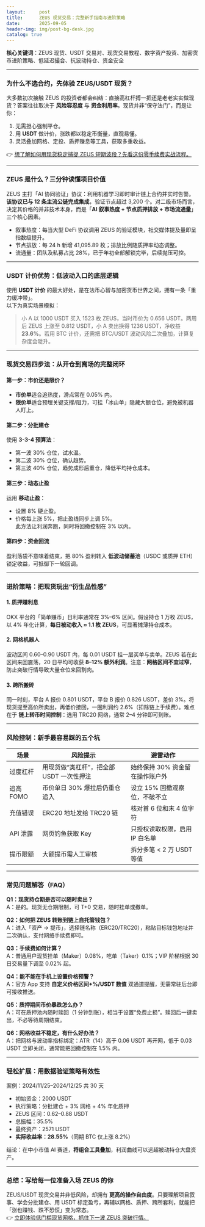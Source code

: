 ```yaml
---
layout:     post
title:      ZEUS 现货交易：完整新手指南与进阶策略
date:       2025-09-05
header-img: img/post-bg-desk.jpg
catalog: true
---
```


**核心关键词**：ZEUS 现货、USDT 交易对、现货交易教程、数字资产投资、加密货币进阶策略、低延迟撮合、抗波动持仓、资金安全

---

### 为什么不选合约，先体验 ZEUS/USDT 现货？

大多数初次接触 ZEUS 的投资者都会纠结：直接高杠杆搏一把还是老老实实做现货？答案往往取决于 **风险容忍度** 与 **资金利用率**。现货并非“保守法门”，而是让你：

1. 无需担心强制平仓。  
2. 用 **USDT** 做计价，涨跌都以稳定币衡量，直观易懂。  
3. 灵活叠加网格、定投、质押赚息等工具，获取多重收益。

👉 [想了解如何用现货稳定捕捉 ZEUS 短期波段？先看这份零手续费实战流程。](https://okxdog.com/)

---

### ZEUS 是什么？三分钟读懂项目价值

ZEUS 主打「AI 协同验证」协议：利用机器学习即时审计链上合约并实时告警。**该协议已与 12 条主流公链完成集成**，验证节点超过 3,200 个。对二级市场而言，决定其价格的并非技术本身，而是「**AI 叙事热度 + 节点质押排放 + 市场流通量**」三个核心因素。

- 叙事热度：每当大型 DeFi 协议调用 ZEUS 的验证模块，社交媒体提及量即呈指数级提升。  
- 节点排放：每 24 h 新增 41,095.89 枚；排放比例随质押率动态调整。  
- 流通量：团队及私募占比 28%，已于年初全部解锁完毕，后续抛压可控。

---

### USDT 计价优势：低波动入口的底层逻辑

使用 **USDT 计价** 的最大好处，是在法币心智与加密货币世界之间，拥有一条「重力缓冲带」。  
以下为真实场景模拟：

> 小 A 以 1000 USDT 买入 1523 枚 ZEUS，当时币价为 0.656 USDT。两周后 ZEUS 上涨至 0.812 USDT，小 A 卖出换得 1236 USDT，净收益 **23.6%**。若用 BTC 计价，还需把 BTC/USDT 波动风险二次叠加，计算复杂度会陡升。

---

### 现货交易四步法：从开仓到离场的完整闭环

#### 第一步：市价还是限价？
- **市价单**适合追热度，滑点常在 0.05% 内。  
- **限价单**适合预埋关键支撑/阻力，可挂「冰山单」隐藏大额仓位，避免被机器人盯上。

#### 第二步：分批建仓
使用 **3-3-4 预算法**：  
- 第一波 30% 仓位，试水温。  
- 第二波 30% 仓位，确认趋势。  
- 第三波 40% 仓位，趋势成形后重仓，降低平均持仓成本。

#### 第三步：动态止盈
运用 **移动止盈**：  
- 设置 8% 硬止盈。  
- 价格每上涨 5%，把止盈线同步上调 5%。  
此方法让利润奔跑，同时将回撤控制在 3% 以内。

#### 第四步：资金回流
盈利落袋不意味着结束，把 80% 盈利转入 **低波动储蓄池**（USDC 或质押 ETH）锁定收益，可抵御下一轮回调。

---

### 进阶策略：把现货玩出“衍生品性感”

#### 1. 质押赚利息
OKX 平台的「简单赚币」日利率通常在 3%–6% 区间。假设持仓 1 万枚 ZEUS，以 4% 年化计算，**每日被动收入 ≈ 1.1 枚 ZEUS**，可显著摊薄持仓成本。

#### 2. 网格机器人
波动区间 0.60–0.90 USDT 内，每 0.01 USDT 挂一层买单与卖单。ZEUS 若在此区间来回震荡，20 日平均可收获 **8–12% 额外利润**。注意：**网格区间不宜过窄**，防止突破行情导致大量仓位来回割肉。

#### 3. 跨所搬砖
同一时刻，平台 A 报价 0.801 USDT，平台 B 报价 0.826 USDT，差价 3%。将现货提至高价所卖出，再低价接回，一圈利润约 2.6%（扣除链上手续费）。难点在于 **链上转币时间控制**：选用 TRC20 网络，通常 2–4 分钟即可到账。

---

### 风险控制：新手最容易踩的五个坑

| 场景 | 风险提示 | 避雷动作 |
|---|---|---|
| 过度杠杆 | 用现货做“类杠杆”，把全部 USDT 一次性押注 | 始终保持 30% 资金留在操作账户外 |
| 追高 FOMO | 币价单日 30% 爆拉后仍重仓追入 | 设立 15% 回撤观察位，不破不立 |
| 充值错误 | ERC20 地址发给 TRC20 链 | 核对首 6 位和末 4 位字符 |
| API 泄露 | 网页钓鱼获取 Key | 只授权读取权限，启用 IP 白名单 |
| 提币限额 | 大额提币需人工审核 | 拆分多笔 < 2 万 USDT 等值 |

---

### 常见问题解答（FAQ）

**Q1：现货持仓期是否可以随时卖出？**  
A：是的。现货无仓期限制，可 T+0 交易，随时挂单或撤单。

**Q2：如何把 ZEUS 转账到链上自托管钱包？**  
A：进入「资产 → 提币」，选择链名称（ERC20/TRC20），粘贴目标钱包地址并二次确认，支付网络手续费即可。

**Q3：手续费如何计算？**  
A：普通用户现货挂单（Maker）0.08%，吃单（Taker）0.1%；VIP 阶梯根据 30 日交易量下调至 0.02% 起。

**Q4：能不能在手机上设置价格预警？**  
A：官方 App 支持 **自定义价格区间+%/USDT 数值** 双通道提醒，无需常驻后台即可接收推送。

**Q5：质押期间币价暴跌怎么办？**  
A：可在质押池内随时赎回（1 分钟到账），相当于设置“免费止损”。赎回后一键卖出，不必等待周期结束。

**Q6：网格收益不稳定，有什么好办法？**  
A：把网格与波动率指标绑定：ATR（14）高于 0.06 USDT 再开网，低于 0.03 USDT 立即关闭，通常能把回撤控制在 1.5% 内。

---

### 轻松扩展：用数据验证策略有效性

案例：2024/11/25–2024/12/25 共 30 天  
- 初始资金：2000 USDT  
- 执行策略：分批建仓 + 3% 网格 + 4% 年化质押  
- ZEUS 区间：0.62–0.88 USDT  
- 总振幅：35.5%  
- 最终资产：2571 USDT  
- **实际收益率：28.55%**（同期 BTC 仅上涨 8.2%）

结论：在中小市值 AI 赛道，**将组合工具叠加**，利润曲线可以远超被动持仓大盘资产。

---

### 总结：写给每一位准备入场 ZEUS 的你

ZEUS/USDT 现货交易并非低风险，却拥有 **更高的操作自由度**。只要理解项目叙事、学会分批建仓、用 USDT 标定盈亏，再辅以网格、质押、跨所套利，就能把「涨也赚钱、跌不恐慌」变为常态。  
👉 [立即体验低门槛现货网格，抓住下一波 ZEUS 突破行情。](https://okxdog.com/)